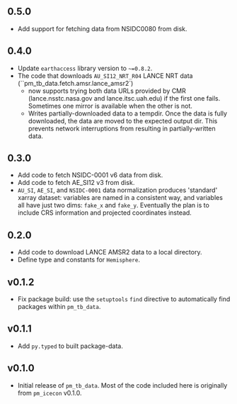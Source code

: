## 0.5.0

* Add support for fetching data from NSIDC0080 from disk.


## 0.4.0

* Update `earthaccess` library version to `~=0.8.2`.
* The code that downloads `AU_SI12_NRT_R04` LANCE NRT data
  (``pm_tb_data.fetch.amsr.lance_amsr2`) 
    * now supports trying both data URLs provided by CMR (lance.nsstc.nasa.gov
      and lance.itsc.uah.edu) if the first one fails. Sometimes one mirror is
      available when the other is not.
    * Writes partially-downloaded data to a tempdir. Once the data is fully
      downloaded, the data are moved to the expected output dir. This prevents
      network interruptions from resulting in partially-written data.

## 0.3.0

* Add code to fetch NSIDC-0001 v6 data from disk.
* Add code to fetch AE_SI12 v3 from disk.
* `AU_SI`, `AE_SI`, and `NSIDC-0001` data normalization produces 'standard'
  xarray dataset: variables are named in a consistent way, and variables all
  have just two dims: `fake_x` and `fake_y`. Eventually the plan is to include
  CRS information and projected coordinates instead.


## 0.2.0

* Add code to download LANCE AMSR2 data to a local directory.
* Define type and constants for `Hemisphere`.


## v0.1.2

* Fix package build: use the `setuptools` `find` directive to automatically find
  packages within `pm_tb_data`.

## v0.1.1

* Add `py.typed` to built package-data.

## v0.1.0

* Initial release of `pm_tb_data`. Most of the code included here is originally
  from `pm_icecon` v0.1.0.
